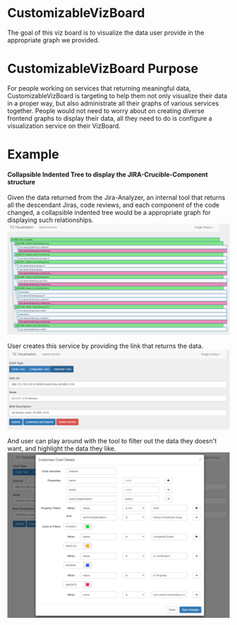 # CustomizableVizBoard
The goal of this viz board is to visualize the data user provide in the appropriate graph we provided.

# CustomizableVizBoard Purpose
For people working on services that returning meaningful data, CustomizableVizBoard is targeting to help them not only visualize their data in a proper way, but also administrate all their graphs of various services together. People would not need to worry about on creating diverse frontend graphs to display their data, all they need to do is configure a visualization service on their VizBoard.

# Example
#### Collapsible Indented Tree to display the JIRA-Crucible-Component structure
Given the data returned from the Jira-Analyzer, an internal tool that returns all the descendant Jiras, code reviews, and each component of the code changed, a collapsible indented tree would be a appropriate graph for displaying such relationships.
![alt tag](https://github.com/tonystevens/CustomizableVizBoard/blob/master/png/sample/indented-tree.png)

User creates this service by providing the link that returns the data.
![alt tag](https://github.com/tonystevens/CustomizableVizBoard/blob/master/png/sample/configure-service.png)

And user can play around with the tool to filter out the data they doesn't want, and highlight the data they like.
![alt tag](https://github.com/tonystevens/CustomizableVizBoard/blob/master/png/sample/configure-graph-filter.png)